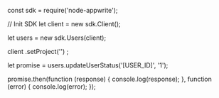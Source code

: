 const sdk = require('node-appwrite');

// Init SDK
let client = new sdk.Client();

let users = new sdk.Users(client);

client
    .setProject('')
;

let promise = users.updateUserStatus('[USER_ID]', '1');

promise.then(function (response) {
    console.log(response);
}, function (error) {
    console.log(error);
});